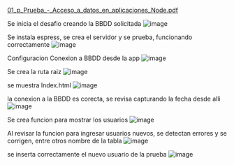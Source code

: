 
[01_p_Prueba_-_Acceso_a_datos_en_aplicaciones_Node.pdf](https://github.com/LTEAdmin/pruebaBancoSolar/files/15370266/01_p_Prueba_-_Acceso_a_datos_en_aplicaciones_Node.pdf)

Se inicia el desafio creando la BBDD solicitada
![image](https://github.com/LTEAdmin/pruebaBancoSolar/assets/157530292/0cf7cc1a-d21b-4a3a-b89c-19456e1314d3)

Se instala espress, se crea el servidor y se prueba, funcionando correctamente
![image](https://github.com/LTEAdmin/pruebaBancoSolar/assets/157530292/8ede323b-fc17-4d13-837c-c4e37a2fc219)

Configuracion Conexion a BBDD desde la app
![image](https://github.com/LTEAdmin/pruebaBancoSolar/assets/157530292/9d48c1ef-2f27-4775-85d0-6b9110c98f13)

Se crea la ruta raiz
![image](https://github.com/LTEAdmin/pruebaBancoSolar/assets/157530292/18c17916-7817-438c-9e0d-d3c266739ce0)

se muestra Index.html
![image](https://github.com/LTEAdmin/pruebaBancoSolar/assets/157530292/ce21ca73-6ecf-4036-972a-db9442210376)

la conexion a la BBDD es corecta, se revisa capturando la fecha desde alli
![image](https://github.com/LTEAdmin/pruebaBancoSolar/assets/157530292/d02dd1a6-b5f1-40c8-8f43-7b64e2a3d342)

Se crea funcion para mostrar los usuarios
![image](https://github.com/LTEAdmin/pruebaBancoSolar/assets/157530292/f952142a-d8cc-46cd-9c35-a07a28d84ed6)


Al revisar la funcion para ingresar usuarios nuevos, se detectan errores y se corrigen, entre otros nombre de la tabla
![image](https://github.com/LTEAdmin/pruebaBancoSolar/assets/157530292/fd29b0b7-dd81-462e-bb07-827ba1b041e5)

se inserta correctamente el nuevo usuario de la prueba
![image](https://github.com/LTEAdmin/pruebaBancoSolar/assets/157530292/186cbcd2-7466-4ffd-803a-53add5b39f10)
